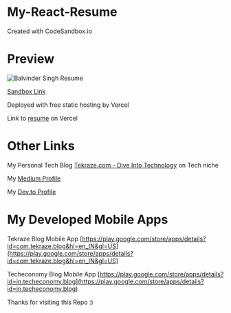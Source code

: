 # My-React-Resume
Created with CodeSandbox.io

# Preview
<image src="./Screenshot from 2021-02-20 21-58-50.png" alt="Balvinder Singh Resume">


[Sandbox Link](https://codesandbox.io/s/vigorous-agnesi-s886n)

Deployed with free static hosting by Vercel 

Link to [resume](https://csb-fyl88-f8cqacyio.vercel.app) on Vercel


# Other Links

My Personal Tech Blog [Tekraze.com - Dive Into Technology](https://tekraze.com)  on Tech niche

My [Medium Profile](https://medium.com/@erbalvindersingh)

My [Dev.to Profile](https://dev.to/balvinder294)


# My Developed Mobile Apps

Tekraze Blog Mobile App [https://play.google.com/store/apps/details?id=com.tekraze.blog&hl=en_IN&gl=US](https://play.google.com/store/apps/details?id=com.tekraze.blog&hl=en_IN&gl=US)

Techeconomy Blog Mobile App [https://play.google.com/store/apps/details?id=in.techeconomy.blog](https://play.google.com/store/apps/details?id=in.techeconomy.blog)


Thanks for visiting this Repo :)
